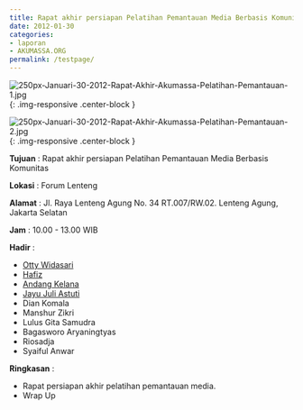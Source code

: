 ```yaml
---
title: Rapat akhir persiapan Pelatihan Pemantauan Media Berbasis Komunitas
date: 2012-01-30
categories:
- laporan
- AKUMASSA.ORG
permalink: /testpage/
---
```


![250px-Januari-30-2012-Rapat-Akhir-Akumassa-Pelatihan-Pemantauan-1.jpg](/uploads/250px-Januari-30-2012-Rapat-Akhir-Akumassa-Pelatihan-Pemantauan-1.jpg){: .img-responsive .center-block }

![250px-Januari-30-2012-Rapat-Akhir-Akumassa-Pelatihan-Pemantauan-2.jpg](/uploads/250px-Januari-30-2012-Rapat-Akhir-Akumassa-Pelatihan-Pemantauan-2.jpg){: .img-responsive .center-block }

**Tujuan** : Rapat akhir persiapan Pelatihan Pemantauan Media Berbasis Komunitas

**Lokasi** : 	Forum Lenteng

**Alamat** : Jl. Raya Lenteng Agung No. 34 RT.007/RW.02. Lenteng Agung, Jakarta Selatan

**Jam** : 10.00 - 13.00 WIB

**Hadir** : 
* [Otty Widasari](http://wiki.ciptamedia.org/wiki/Otty_Widasari)
* [Hafiz](http://wiki.ciptamedia.org/wiki/Hafiz)
* [Andang Kelana](http://wiki.ciptamedia.org/wiki/Andang_Kelana)
* [Jayu Juli Astuti](http://wiki.ciptamedia.org/wiki/Jayu_Juli_Astuti)
* Dian Komala
* Manshur Zikri
* Lulus Gita Samudra
* Bagasworo Aryaningtyas
* Riosadja
* Syaiful Anwar

**Ringkasan** : 
* Rapat persiapan akhir pelatihan pemantauan media.
* Wrap Up
